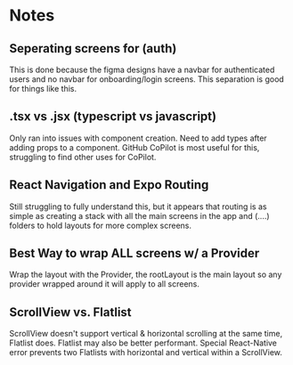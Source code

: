 # Notes

## Seperating screens for (auth)

This is done because the figma designs have a navbar for authenticated users and no navbar for onboarding/login screens. This separation is good for things like this.

## .tsx vs .jsx (typescript vs javascript)

Only ran into issues with component creation. Need to add types after adding props to a component. GitHub CoPilot is most useful
for this, struggling to find other uses for CoPilot.

## React Navigation and Expo Routing

Still struggling to fully understand this, but it appears that routing is as simple as creating a stack with all the main screens
in the app and (....) folders to hold layouts for more complex screens.

## Best Way to wrap ALL screens w/ a Provider

Wrap the layout with the Provider, the rootLayout is the main layout so any provider wrapped around it will apply to all screens.

## ScrollView vs. Flatlist

ScrollView doesn't support vertical & horizontal scrolling at the same time, Flatlist does. Flatlist may also be better performant. Special React-Native error prevents two Flatlists with horizontal and vertical within a ScrollView.

